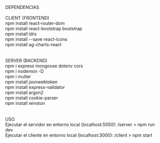 DEPENDENCIAS<br><br>
CLIENT (FRONTEND)<br>
npm install react-router-dom<br>
npm install react-bootstrap bootstrap<br>
npm install ldrs<br>
npm install --save react-icons<br>
npm install ag-charts-react<br>
<br><br>
SERVER (BACKEND)<br>
npm i express mongoose dotenv cors<br>
npm i nodemon -D<br>
npm i multer<br>
npm install jsonwebtoken<br>
npm install express-validator<br>
npm install argon2<br>
npm install cookie-parser<br>
npm install winston<br>
<br><br>
USO<br>
Ejecutar el servidor en entorno local (localhost:5050): /server > npm run dev<br>
Ejecutar el cliente en entorno local (localhost:3000): /client > npm start<br>

